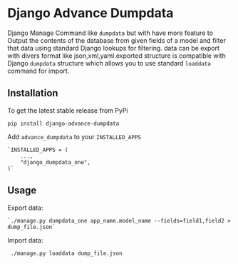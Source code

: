  Django Advance Dumpdata
===================
Django Manage Command like  ``dumpdata`` but with have more feature to  Output the contents of the database from given fields of a model
and filter that data using standard Django lookups for filtering.
data  can be export with divers format like json,xml,yaml.exported structure is compatible with Django ``dumpdata`` structure which
allows you to use standard ``loaddata`` command for import.

Installation
------------

To get the latest stable release from PyPi

    pip install django-advance-dumpdata


Add ``advance_dumpdata`` to your ``INSTALLED_APPS``

    `INSTALLED_APPS = (
        ...,
        "django_dumpdata_one",
    )`
Usage
-----

Export data:



    `./manage.py dumpdata_one app_name.model_name --fields=field1,field2 > dump_file.json`


Import data:


   ` ./manage.py loaddata dump_file.json`